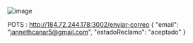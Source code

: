 ![image](https://github.com/user-attachments/assets/281a2161-692f-4bca-a4cb-2b4e1bb85527)


POTS : http://184.72.244.178:3002/enviar-correo
{
    "email": "jannethcanar5@gmail.com",
    "estadoReclamo": "aceptado"
}
